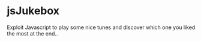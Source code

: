 # jsJukebox
Exploit Javascript to play some nice tunes and discover which one you liked the most at the end..
